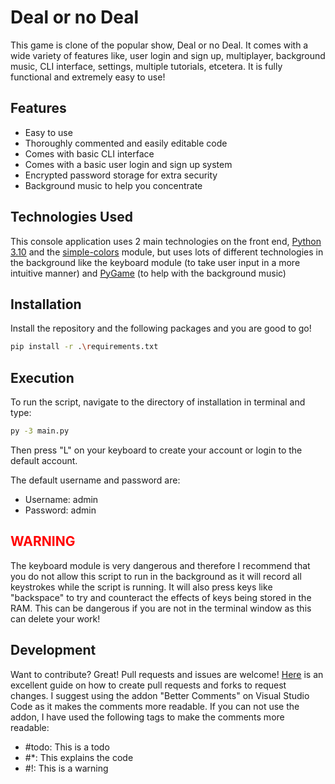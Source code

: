 # Deal or no Deal

This game is clone of the popular show, Deal or no Deal. It comes with a wide variety of features like, user login and sign up, multiplayer, background music, CLI interface, settings, multiple tutorials, etcetera. It is fully functional and extremely easy to use!

## Features

- Easy to use
- Thoroughly commented and easily editable code 
- Comes with basic CLI interface
- Comes with a basic user login and sign up system
- Encrypted password storage for extra security
- Background music to help you concentrate

## Technologies Used

This console application uses 2 main technologies on the front end, [Python 3.10] and the [simple-colors] module, but uses lots of different technologies in the background like the keyboard module (to take user input in a more intuitive manner) and [PyGame] (to help with the background music)

## Installation

Install the repository and the following packages and you are good to go!
```sh
pip install -r .\requirements.txt
```

## Execution
To run the script, navigate to the directory of installation in terminal and type:
```sh
py -3 main.py
```
Then press "L" on your keyboard to create your account or login to the default account.

The default username and password are:
* Username: admin
* Password: admin

## <span style="color:#FF0000;">WARNING</span> 

The keyboard module is very dangerous and therefore I recommend that you do not allow this script to run in the background as it will record all keystrokes while the script is running. It will also press keys like "backspace" to try and counteract the effects of keys being stored in the RAM. This can be dangerous if you are not in the terminal window as this can delete your work!

## Development


Want to contribute? Great! Pull requests and issues are welcome! [Here] is an excellent guide on how to create pull requests and forks to request changes. I suggest using the addon "Better Comments" on Visual Studio Code as it makes the comments more readable. If you can not use the addon, I have used the following tags to make the comments more readable:

- #todo: This is a todo
- #*: This explains the code
- #!: This is a warning

[//]: # (These are reference links used in the body of this note and get stripped out when the markdown processor does its job.)

   [PyGame]: <https://www.pygame.org/>
   [Python 3.10]: <https://www.python.org/downloads/release/python-3109/>
   [simple-colors]: <https://pypi.org/project/simple-colors/>
   [Here]: <https://www.dataschool.io/how-to-contribute-on-github/>
